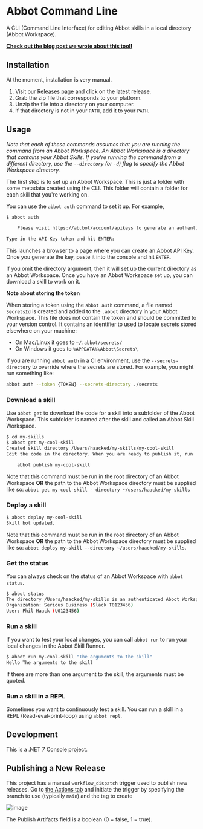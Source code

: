 # Abbot Command Line

A CLI (Command Line Interface) for editing Abbot skills in a local directory (Abbot Workspace).

[__Check out the blog post we wrote about this tool!__](https://ab.bot/blog/edit-abbot-skills-in-your-favorite-editor)

## Installation

At the moment, installation is very manual.

1. Visit our [Releases page](https://github.com/aseriousbiz/abbot-cli/releases) and click on the latest release.
2. Grab the zip file that corresponds to your platform.
3. Unzip the file into a directory on your computer.
4. If that directory is not in your `PATH`, add it to your `PATH`.

## Usage

_Note that each of these commands assumes that you are running the command from an Abbot Workspace. An Abbot Workspace is a directory that contains your Abbot Skills. If you're running the command from a different directory, use the `--directory` (or `-d`) flag to specify the Abbot Workspace directory._

The first step is to set up an Abbot Workspace. This is just a folder with some metadata created using the CLI. This folder will contain a folder for each skill that you're working on.

You can use the `abbot auth` command to set it up. For example,

```bash
$ abbot auth

    Please visit https://ab.bot/account/apikeys to generate an authentication token. I will attempt to open your browser for you.

Type in the API Key token and hit ENTER:
```

This launches a browser to a page where you can create an Abbot API Key. Once you generate the key, paste it into the console and hit `ENTER`.

If you omit the directory argument, then it will set up the current directory as an Abbot Workspace. Once you have an Abbot Workspace set up, you can download a skill to work on it.

__Note about storing the token__

When storing a token using the `abbot auth` command, a file named `SecretsId` is created and added to the `.abbot` directory in your Abbot Workspace. This file does not contain the token and should be committed to your version control. It contains an identifier to used to locate secrets stored elsewhere on your machine:

* On Mac/Linux it goes to `~/.abbot/secrets/`
* On Windows it goes to `%APPDATA%\Abbot\Secrets\`

If you are running `abbot auth` in a CI environment, use the `--secrets-directory` to override where the secrets are stored. For example, you might run something like:

```bash
abbot auth --token {TOKEN} --secrets-directory ./secrets
```

### Download a skill

Use `abbot get` to download the code for a skill into a subfolder of the Abbot Workspace. This subfolder is named after the skill and called an Abbot Skill Workspace.


```bash
$ cd my-skills
$ abbot get my-cool-skill
Created skill directory /Users/haacked/my-skills/my-cool-skill
Edit the code in the directory. When you are ready to publish it, run

    abbot publish my-cool-skill

```

Note that this command must be run in the root directory of an Abbot Workspace __OR__ the path to the Abbot Workspace directory must be supplied like so: `abbot get my-cool-skill --directory ~/users/haacked/my-skills`

### Deploy a skill

```bash
$ abbot deploy my-cool-skill
Skill bot updated.
```

Note that this command must be run in the root directory of an Abbot Workspace __OR__ the path to the Abbot Workspace directory must be supplied like so: `abbot deploy my-skill --directory ~/users/haacked/my-skills`.

### Get the status

You can always check on the status of an Abbot Workspace with `abbot status`.

```bash
$ abbot status
The directory /Users/haacked/my-skills is an authenticated Abbot Workspace.
Organization: Serious Business (Slack T0123456)
User: Phil Haack (U0123456)
```

### Run a skill

If you want to test your local changes, you can call `abbot run` to run your local changes in the Abbot Skill Runner.

```bash
$ abbot run my-cool-skill "The arguments to the skill"
Hello The arguments to the skill
```

If there are more than one argument to the skill, the arguments must be quoted.

### Run a skill in a REPL

Sometimes you want to continuously test a skill. You can run a skill in a REPL (Read-eval-print-loop) using `abbot repl`.

## Development

This is a .NET 7 Console project.

## Publishing a New Release

This project has a manual `workflow_dispatch` trigger used to publish new releases. Go to [the Actions tab](https://github.com/aseriousbiz/abbot-cli/actions/workflows/main.yml) and initiate the trigger by specifying the branch to use (typically `main`) and the tag to create

![image](https://user-images.githubusercontent.com/19977/214905401-75617354-47e3-4df1-9981-56883a1a8f1b.png)

The Publish Artifacts field is a boolean (0 = false, 1 = true).
